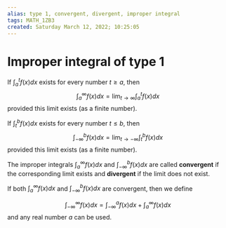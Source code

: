 ```yaml
---
alias: type 1, convergent, divergent, improper integral
tags: MATH_1ZB3
created: Saturday March 12, 2022; 10:25:05 
---
```

# Improper integral of type 1
If $\int^t_af(x)dx$ exists for every number $t\geq a$, then
$$\int^\infty_af(x)dx=\lim_{t\rightarrow\infty}\int^t_af(x)dx$$
provided this limit exists (as a finite number).

If $\int^b_tf(x)dx$ exists for every number $t\leq b$, then
$$\int^b_{-\infty}f(x)dx=\lim_{t\rightarrow-\infty}\int^b_tf(x)dx$$
provided this limit exists (as a finite number).

The improper integrals $\int^\infty_af(x)dx$ and $\int^b_{-\infty}f(x)dx$ are called **convergent** if the corresponding limit exists and **divergent** if the limit does not exist.

If both $\int^\infty_af(x)dx$ and $\int^b_{-\infty}f(x)dx$ are convergent, then we define

$$\int^\infty_{-\infty}f(x)dx = \int^a_{-\infty}f(x)dx + \int^\infty_af(x)dx$$
and any real number $a$ can be used.